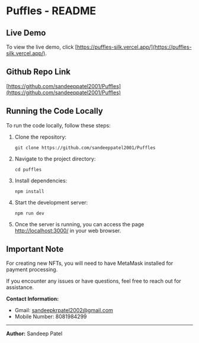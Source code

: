 # Puffles - README

## Live Demo

To view the live demo, click [https://puffles-silk.vercel.app/](https://puffles-silk.vercel.app/).

## Github Repo Link

[https://github.com/sandeeppatel2001/Puffles](https://github.com/sandeeppatel2001/Puffles)

## Running the Code Locally

To run the code locally, follow these steps:

1. Clone the repository:

   ```
   git clone https://github.com/sandeeppatel2001/Puffles
   ```

2. Navigate to the project directory:

   ```
   cd puffles
   ```

3. Install dependencies:

   ```
   npm install
   ```

4. Start the development server:

   ```
   npm run dev
   ```

5. Once the server is running, you can access the page [http://localhost:3000/](http://localhost:3000/) in your web browser.

## Important Note

For creating new NFTs, you will need to have MetaMask installed for payment processing.

If you encounter any issues or have questions, feel free to reach out for assistance.

**Contact Information:**

- Gmail: sandeepkrpatel2002@gmail.com
- Mobile Number: 8081984299

---

**Author:** Sandeep Patel
